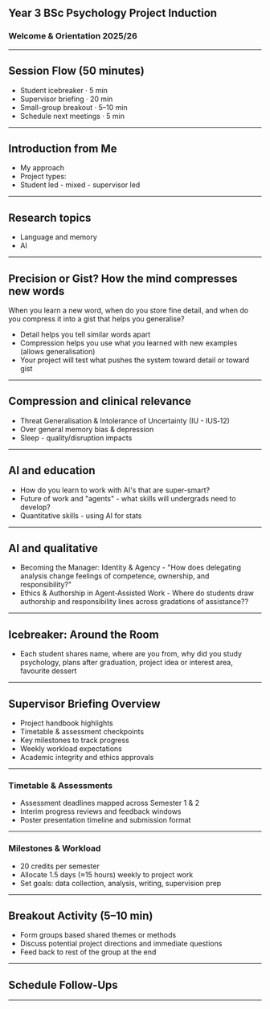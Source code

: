 ## Year 3 BSc Psychology Project Induction
### Welcome & Orientation 2025/26

---

## Session Flow (50 minutes)
- Student icebreaker · 5 min
- Supervisor briefing · 20 min
- Small-group breakout · 5–10 min
- Schedule next meetings · 5 min

---

## Introduction from Me
- My approach
- Project types:
- Student led - mixed - supervisor led
  
---

## Research topics

- Language and memory
- AI
---

## Precision or Gist? How the mind compresses new words

When you learn a new word, when do you store fine detail, and when do you compress it into a gist that helps you generalise?
- Detail helps you tell similar words apart
- Compression helps you use what you learned with new examples (allows generalisation)
- Your project will test what pushes the system toward detail or toward gist

---

## Compression and clinical relevance
- Threat Generalisation & Intolerance of Uncertainty (IU - IUS‑12)
- Over general memory bias & depression 
- Sleep - quality/disruption impacts 

---

## AI and education
- How do you learn to work with AI's that are super-smart?
- Future of work and "agents" - what skills will undergrads need to develop?
- Quantitative skills - using AI for stats

---

## AI and qualitative
- Becoming the Manager: Identity & Agency - "How does delegating analysis change feelings of competence, ownership, and responsibility?"
- Ethics & Authorship in Agent‑Assisted Work - Where do students draw authorship and responsibility lines across gradations of assistance??

---

## Icebreaker: Around the Room
- Each student shares name, where are you from, why did you study psychology, plans after graduation, project idea or interest area, favourite dessert

---

## Supervisor Briefing Overview
- Project handbook highlights
- Timetable & assessment checkpoints
- Key milestones to track progress
- Weekly workload expectations
- Academic integrity and ethics approvals

------

### Timetable & Assessments
- Assessment deadlines mapped across Semester 1 & 2
- Interim progress reviews and feedback windows
- Poster presentation timeline and submission format

------

### Milestones & Workload
- 20 credits per semester 
- Allocate 1.5 days (≈15 hours) weekly to project work
- Set goals: data collection, analysis, writing, supervision prep

---

## Breakout Activity (5–10 min)
- Form groups based shared themes or methods
- Discuss potential project directions and immediate questions
- Feed back to rest of the group at the end

---

## Schedule Follow-Ups

---
